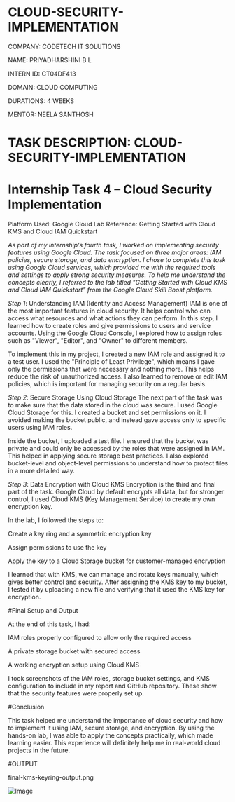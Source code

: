 # CLOUD-SECURITY-IMPLEMENTATION

COMPANY: CODETECH IT SOLUTIONS

NAME: PRIYADHARSHINI B L

INTERN ID: CT04DF413

DOMAIN: CLOUD COMPUTING

DURATIONS: 4 WEEKS

MENTOR: NEELA SANTHOSH

# TASK DESCRIPTION: CLOUD-SECURITY-IMPLEMENTATION

# Internship Task 4 – Cloud Security Implementation

Platform Used: Google Cloud
Lab Reference: Getting Started with Cloud KMS and Cloud IAM Quickstart

*As part of my internship's fourth task, I worked on implementing security features using Google Cloud. The task focused on three major areas: IAM policies, secure storage, and data encryption. I chose to complete this task using Google Cloud services, which provided me with the required tools and settings to apply strong security measures. To help me understand the concepts clearly, I referred to the lab titled "Getting Started with Cloud KMS and Cloud IAM Quickstart" from the Google Cloud Skill Boost platform.*

*Step 1*: Understanding IAM (Identity and Access Management)
IAM is one of the most important features in cloud security. It helps control who can access what resources and what actions they can perform. In this step, I learned how to create roles and give permissions to users and service accounts. Using the Google Cloud Console, I explored how to assign roles such as "Viewer", "Editor", and "Owner" to different members.

To implement this in my project, I created a new IAM role and assigned it to a test user. I used the "Principle of Least Privilege", which means I gave only the permissions that were necessary and nothing more. This helps reduce the risk of unauthorized access. I also learned to remove or edit IAM policies, which is important for managing security on a regular basis.

*Step 2*: Secure Storage Using Cloud Storage
The next part of the task was to make sure that the data stored in the cloud was secure. I used Google Cloud Storage for this. I created a bucket and set permissions on it. I avoided making the bucket public, and instead gave access only to specific users using IAM roles.

Inside the bucket, I uploaded a test file. I ensured that the bucket was private and could only be accessed by the roles that were assigned in IAM. This helped in applying secure storage best practices. I also explored bucket-level and object-level permissions to understand how to protect files in a more detailed way.

*Step 3*: Data Encryption with Cloud KMS
Encryption is the third and final part of the task. Google Cloud by default encrypts all data, but for stronger control, I used Cloud KMS (Key Management Service) to create my own encryption key.

In the lab, I followed the steps to:

Create a key ring and a symmetric encryption key

Assign permissions to use the key

Apply the key to a Cloud Storage bucket for customer-managed encryption

I learned that with KMS, we can manage and rotate keys manually, which gives better control and security. After assigning the KMS key to my bucket, I tested it by uploading a new file and verifying that it used the KMS key for encryption.

#Final Setup and Output

At the end of this task, I had:

IAM roles properly configured to allow only the required access

A private storage bucket with secured access

A working encryption setup using Cloud KMS

I took screenshots of the IAM roles, storage bucket settings, and KMS configuration to include in my report and GitHub repository. These show that the security features were properly set up.

#Conclusion

This task helped me understand the importance of cloud security and how to implement it using IAM, secure storage, and encryption. By using the hands-on lab, I was able to apply the concepts practically, which made learning easier. This experience will definitely help me in real-world cloud projects in the future.

#OUTPUT

final-kms-keyring-output.png

![Image](https://github.com/user-attachments/assets/1ad439e0-a4e8-43c7-9ba0-5bad6fbc6332)

